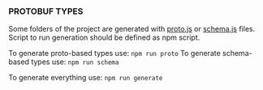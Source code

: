 ### PROTOBUF TYPES
Some folders of the project are generated with [proto.js](proto.js) or [schema.js](schema.js) files.
Script to run generation should be defined as npm script.

To generate proto-based types use: `npm run proto`
To generate schema-based types use: `npm run schema`

To generate everything use: `npm run generate`